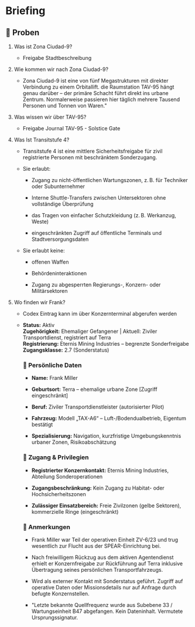 # Briefing
## 🧠 Proben

1.  Was ist Zona Ciudad-9?
    
    *   Freigabe Stadtbeschreibung
        
2.  Wie kommen wir nach Zona Ciudad-9?
    
    *   Zona Ciudad-9 ist eine von fünf Megastrukturen mit direkter Verbindung zu einem Orbitallift. die Raumstation TAV-95 hängt genau darüber – der primäre Schacht führt direkt ins urbane Zentrum. Normalerweise passieren hier täglich mehrere Tausend Personen und Tonnen von Waren."
        
3.  Was wissen wir über TAV-95?
    
    *   Freigabe Journal TAV-95 - Solstice Gate
        
4.  Was Ist Transitstufe 4?
    
    *   Transitstufe 4 ist eine mittlere Sicherheitsfreigabe für zivil registrierte Personen mit beschränktem Sonderzugang.
        
    *   Sie erlaubt:
        
        *   Zugang zu nicht-öffentlichen Wartungszonen, z. B. für Techniker oder Subunternehmer
            
        *   Interne Shuttle-Transfers zwischen Untersektoren ohne vollständige Überprüfung
            
        *   das Tragen von einfacher Schutzkleidung (z. B. Werkanzug, Weste)
            
        *   eingeschränkten Zugriff auf öffentliche Terminals und Stadtversorgungsdaten
            
    *   Sie erlaubt keine:
        
        *   offenen Waffen
            
        *   Behördeninteraktionen
            
        *   Zugang zu abgesperrten Regierungs-, Konzern- oder Militärsektoren
            
5.  Wo finden wir Frank?
    
    *   Codex Eintrag kann im über Konzernterminal abgerufen werden
        
    *   **Status:** Aktiv  
        **Zugehörigkeit:** Ehemaliger Gefangener | Aktuell: Ziviler Transportdienst, registriert auf Terra  
        **Registrierung:** Eternis Mining Industries – begrenzte Sonderfreigabe  
        **Zugangsklasse:** 2.7 (Sonderstatus)
        
        ### 🧾 **Persönliche Daten**
        
        *   **Name:** Frank Miller
            
        *   **Geburtsort:** Terra – ehemalige urbane Zone \[Zugriff eingeschränkt\]
            
        *   **Beruf:** Ziviler Transportdienstleister (autorisierter Pilot)
            
        *   **Fahrzeug:** Modell „TAX-A6“ – Luft-/Bodendualbetrieb, Eigentum bestätigt
            
        *   **Spezialisierung:** Navigation, kurzfristige Umgebungskenntnis urbaner Zonen, Risikoabschätzung
            
        
        ### 🔐 **Zugang & Privilegien**
        
        *   **Registrierter Konzernkontakt:** Eternis Mining Industries, Abteilung Sonderoperationen
            
        *   **Zugangsbeschränkung:** Kein Zugang zu Habitat- oder Hochsicherheitszonen
            
        *   **Zulässiger Einsatzbereich:** Freie Zivilzonen (gelbe Sektoren), kommerzielle Ringe (eingeschränkt)
            
        
        ### 🧩 **Anmerkungen**
        
        *   Frank Miller war Teil der operativen Einheit ZV-6/23 und trug wesentlich zur Flucht aus der SPEAR-Einrichtung bei.
            
        *   Nach freiwilligem Rückzug aus dem aktiven Agentendienst erhielt er Konzernfreigabe zur Rückführung auf Terra inklusive Übertragung seines persönlichen Transportfahrzeugs.
            
        *   Wird als externer Kontakt mit Sonderstatus geführt. Zugriff auf operative Daten oder Missionsdetails nur auf Anfrage durch befugte Konzernstellen.
            
        *   "Letzte bekannte Quellfrequenz wurde aus Subebene 33 / Wartungseinheit B47 abgefangen. Kein Dateninhalt. Vermutete Ursprungssignatur.